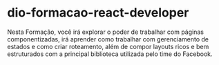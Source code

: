 # dio-formacao-react-developer
Nesta Formação, você irá explorar o poder de trabalhar com páginas componentizadas, irá aprender como trabalhar com gerenciamento de estados e como criar roteamento, além de compor layouts ricos e bem estruturados com a principal biblioteca utilizada pelo time do Facebook.
